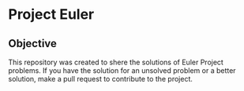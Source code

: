 # Project Euler

## Objective
This repository was created to shere the solutions of Euler Project problems. If you have the solution for an unsolved problem or a better solution, make a pull request to contribute to the project.